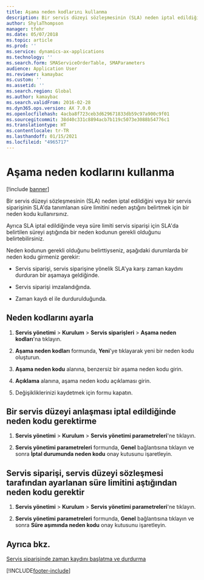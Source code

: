 ```yaml
---
title: Aşama neden kodlarını kullanma
description: Bir servis düzeyi sözleşmesinin (SLA) neden iptal edildiğini veya bir servis siparişinin SLA'da tanımlanan süre limitini neden aştığını belirtmek için bir neden kodu kullanırsınız.
author: ShylaThompson
manager: tfehr
ms.date: 05/07/2018
ms.topic: article
ms.prod: ''
ms.service: dynamics-ax-applications
ms.technology: ''
ms.search.form: SMAServiceOrderTable, SMAParameters
audience: Application User
ms.reviewer: kamaybac
ms.custom: ''
ms.assetid: ''
ms.search.region: Global
ms.author: kamaybac
ms.search.validFrom: 2016-02-28
ms.dyn365.ops.version: AX 7.0.0
ms.openlocfilehash: 4acba8f723ceb3d629671833db59c97a900c9f01
ms.sourcegitcommit: 38d40c331c8894acb7b119c5073e3088b54776c1
ms.translationtype: HT
ms.contentlocale: tr-TR
ms.lasthandoff: 01/15/2021
ms.locfileid: "4965717"
---
```

# <a name="use-stage-reason-codes"></a>Aşama neden kodlarını kullanma 

[!include [banner](../includes/banner.md)]


Bir servis düzeyi sözleşmesinin (SLA) neden iptal edildiğini veya bir servis siparişinin SLA'da tanımlanan süre limitini neden aştığını belirtmek için bir neden kodu kullanırsınız.

Ayrıca SLA iptal edildiğinde veya süre limiti servis siparişi için SLA'da belirtilen süreyi aştığında bir neden kodunun gerekli olduğunu belirtebilirsiniz.

Neden kodunun gerekli olduğunu belirttiyseniz, aşağıdaki durumlarda bir neden kodu girmeniz gerekir:

  - Servis siparişi, servis siparişine yönelik SLA'ya karşı zaman kaydını durduran bir aşamaya geldiğinde.

  - Servis siparişi imzalandığında.

  - Zaman kaydı el ile durdurulduğunda.

## <a name="set-up-reason-codes"></a>Neden kodlarını ayarla

1.  **Servis yönetimi** \> **Kurulum** \> **Servis siparişleri** \> **Aşama neden kodları**'na tıklayın.

2.  **Aşama neden kodları** formunda, **Yeni**'ye tıklayarak yeni bir neden kodu oluşturun.

3.  **Aşama neden kodu** alanına, benzersiz bir aşama neden kodu girin.

4.  **Açıklama** alanına, aşama neden kodu açıklaması girin.

5.  Değişikliklerinizi kaydetmek için formu kapatın.

## <a name="require-reason-codes-when-a-service-level-agreement-is-canceled"></a>Bir servis düzeyi anlaşması iptal edildiğinde neden kodu gerektirme

1.  **Servis yönetimi** \> **Kurulum** \> **Servis yönetimi parametreleri**'ne tıklayın.

2.  **Servis yönetimi parametreleri** formunda, **Genel** bağlantısına tıklayın ve sonra **İptal durumunda neden kodu** onay kutusunu işaretleyin.

## <a name="require-reason-codes-when-the-a-service-order-exceeds-the-time-limit-that-is-set-by-the-service-level-agreement"></a>Servis siparişi, servis düzeyi sözleşmesi tarafından ayarlanan süre limitini aştığından neden kodu gerektir

1.  **Servis yönetimi** \> **Kurulum** \> **Servis yönetimi parametreleri**'ne tıklayın.

2.  **Servis yönetimi parametreleri** formunda, **Genel** bağlantısına tıklayın ve sonra **Süre aşımında neden kodu** onay kutusunu işaretleyin.

## <a name="see-also"></a>Ayrıca bkz.

[Servis siparişinde zaman kaydını başlatma ve durdurma](start-and-stop-time-recording-on-a-service-order.md)

  




[!INCLUDE[footer-include](../../includes/footer-banner.md)]